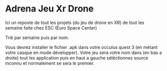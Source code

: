 # Adrena Jeu Xr Drone

Ici un reposte de tout les projets (du jeu de drone en XR) de tout les semaine faite chez ESC (Euro Space Center)

Trié par semaine puis par nom.

Vous devrez installer le fichier .apk dans votre occulus quest 3 (en métant votre casque en mode développer).
Votre jeu sera votre nom dans (en bas a droite) tout les application puis en haut a gauche séléctionnez source inconnu et normalement se sera le premier.
